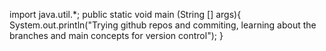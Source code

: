 import java.util.*;
public static void main (String [] args){
  System.out.println("Trying github repos and commiting, learning about the branches and main concepts for version control");
}
